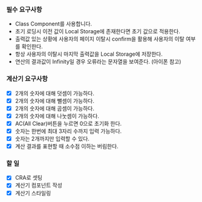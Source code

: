 ### 필수 요구사항

- Class Component를 사용합니다.
- 초기 로딩시 이전 값이 Local Storage에 존재한다면 초기 값으로 적용한다.
- 출력값 있는 상황에 사용자의 페이지 이탈시 confirm을 활용해 사용자의 이탈 여부를 확인한다.
- 항상 사용자의 이탈시 마지막 출력값을 Local Storage에 저장한다.
- 연산의 결과값이 Infinity일 경우 오류라는 문자열을 보여준다. (아이폰 참고)

### 계산기 요구사항

- [x] 2개의 숫자에 대해 덧셈이 가능하다.
- [x] 2개의 숫자에 대해 뺄셈이 가능하다.
- [x] 2개의 숫자에 대해 곱셈이 가능하다.
- [x] 2개의 숫자에 대해 나눗셈이 가능하다.
- [x] AC(All Clear)버튼을 누르면 0으로 초기화 한다.
- [x] 숫자는 한번에 최대 3자리 수까지 입력 가능하다.
- [x] 숫자는 2개까지만 입력할 수 있다.
- [x] 계산 결과를 표현할 때 소수점 이하는 버림한다.

### 할 일

- [x] CRA로 셋팅
- [x] 계산기 컴포넌트 작성
- [x] 계산기 스타일링
